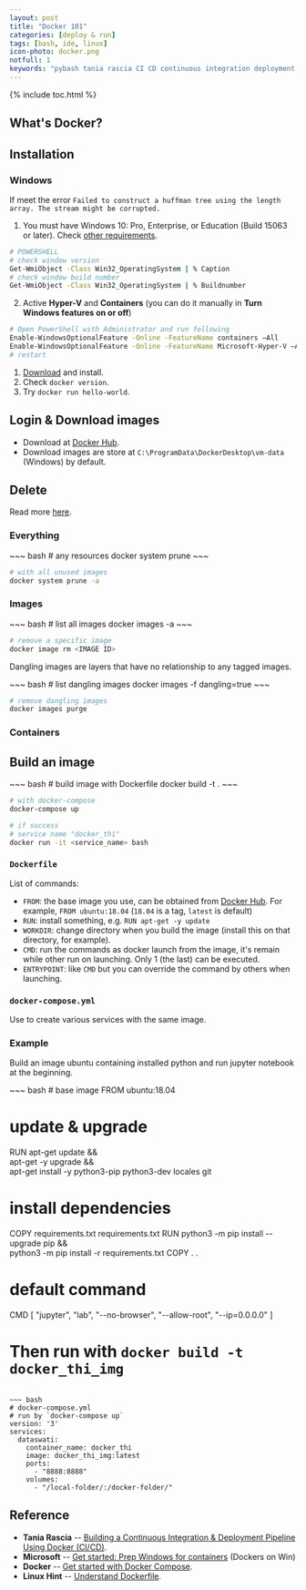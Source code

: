 ```yaml
---
layout: post
title: "Docker 101"
categories: [deploy & run]
tags: [bash, ide, linux]
icon-photo: docker.png
notfull: 1
keywords: "pybash tania rascia CI CD continuous integration deployment pipeline docker idea how to use"
---
```


{% include toc.html %}

## What's Docker?

## Installation

### Windows

If meet the error `Failed to construct a huffman tree using the length array. The stream might be corrupted.`

1. You must have Windows 10: Pro, Enterprise, or Education (Build 15063 or later). Check [other requirements](https://docs.docker.com/docker-for-windows/install/#what-to-know-before-you-install).
  ~~~ bash
# POWERSHELL
# check window version
Get-WmiObject -Class Win32_OperatingSystem | % Caption
# check window build number
Get-WmiObject -Class Win32_OperatingSystem | % Buildnumber
  ~~~
2. Active **Hyper-V** and **Containers** (you can do it manually in **Turn Windows features on or off**)
  ~~~ bash
# Open PowerShell with Administrator and run following
Enable-WindowsOptionalFeature -Online -FeatureName containers –All
Enable-WindowsOptionalFeature -Online -FeatureName Microsoft-Hyper-V –All
# restart
  ~~~
1. [Download](https://docs.docker.com/docker-for-windows/install/) and install.
2. Check `docker version`.
3. Try `docker run hello-world`.

## Login & Download images

- Download at [Docker Hub](https://hub.docker.com/). 
- Download images are store at `C:\ProgramData\DockerDesktop\vm-data` (Windows) by default.

## Delete

Read more [here](https://www.digitalocean.com/community/tutorials/how-to-remove-docker-images-containers-and-volumes).

### Everything
<div class="flex-50" markdown="1">
~~~ bash
# any resources
docker system prune
~~~

~~~ bash
# with all unused images
docker system prune -a
~~~
</div>

### Images

<div class="flex-50" markdown="1">
~~~ bash
# list all images
docker images -a 
~~~

~~~ bash
# remove a specific image
docker image rm <IMAGE ID>
~~~
</div>

Dangling images are layers that have no relationship to any tagged images.

<div class="flex-50" markdown="1">
~~~ bash
# list dangling images
docker images -f dangling=true
~~~

~~~ bash
# remove dangling images
docker images purge
~~~
</div>

### Containers

## Build an image

<div class="flex-50" markdown="1">
~~~ bash
# build image with Dockerfile
docker build -t <docker_name> .
~~~

~~~ bash
# with docker-compose
docker-compose up
~~~

~~~ bash
# if success
# service name "docker_thi"
docker run -it <service_name> bash
~~~
</div>

### `Dockerfile`

List of commands:

- `FROM`: the base image you use, can be obtained from [Docker Hub](https://hub.docker.com/). For example, `FROM ubuntu:18.04` (`18.04` is a tag, `latest` is default)
- `RUN`: install something, e.g. `RUN apt-get -y update`
- `WORKDIR`: change directory when you build the image (install this on that directory, for example).
- `CMD`: run the commands as docker launch from the image, it's remain while other run on launching. Only 1 (the last) can be executed.
- `ENTRYPOINT`: like `CMD` but you can override the command by others when launching.

### `docker-compose.yml`

Use to create various services with the same image.

### Example

Build an image ubuntu containing installed python and run jupyter notebook at the beginning.

<div class="flex-50" markdown="1">
~~~ bash
# base image
FROM ubuntu:18.04

# update & upgrade
RUN apt-get update && \
    apt-get -y upgrade && \
    apt-get install -y python3-pip python3-dev locales git

# install dependencies
COPY requirements.txt requirements.txt
RUN python3 -m pip install --upgrade pip && \
    python3 -m pip install -r requirements.txt
COPY . .

# default command
CMD [ "jupyter", "lab", "--no-browser", "--allow-root", "--ip=0.0.0.0"  ]

# Then run with `docker build -t docker_thi_img`
~~~

~~~ bash
# docker-compose.yml
# run by `docker-compose up`
version: '3'
services:
  dataswati:
    container_name: docker_thi
    image: docker_thi_img:latest
    ports:
      - "8888:8888"
    volumes:
      - "/local-folder/:/docker-folder/"
~~~
</div>

## Reference

- **Tania Rascia** -- [Building a Continuous Integration & Deployment Pipeline Using Docker (CI/CD)](https://www.taniarascia.com/continuous-integration-pipeline-docker/).
- **Microsoft** -- [Get started: Prep Windows for containers](https://docs.microsoft.com/en-us/virtualization/windowscontainers/quick-start/set-up-environment?tabs=Windows-Server) (Dockers on Win)
- **Docker** -- [Get started with Docker Compose](https://docs.docker.com/compose/gettingstarted/).
- **Linux Hint** -- [Understand Dockerfile](https://linuxhint.com/understand_dockerfile/).